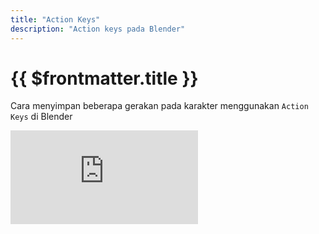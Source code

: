 ```yaml
---
title: "Action Keys"
description: "Action keys pada Blender"
---
```

# {{ $frontmatter.title }}
Cara menyimpan beberapa gerakan pada karakter menggunakan ```Action Keys``` di Blender
<iframe
  src="https://www.youtube.com/embed/qS--8hR05jg"
  title="YouTube video player"
  frameBorder="0"
  allow="accelerometer; autoplay; clipboard-write; encrypted-media; gyroscope; picture-in-picture"
  allowFullScreen
></iframe>